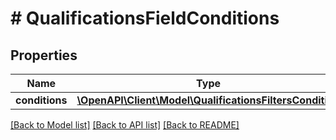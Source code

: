 # # QualificationsFieldConditions

## Properties

Name | Type | Description | Notes
------------ | ------------- | ------------- | -------------
**conditions** | [**\OpenAPI\Client\Model\QualificationsFiltersCondition**](QualificationsFiltersCondition.md) |  | [optional]

[[Back to Model list]](../../README.md#models) [[Back to API list]](../../README.md#endpoints) [[Back to README]](../../README.md)
